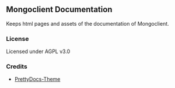 ## Mongoclient Documentation
Keeps html pages and assets of the documentation of Mongoclient.


### License
Licensed under AGPL v3.0

### Credits
- [PrettyDocs-Theme](https://github.com/xriley/PrettyDocs-Theme)